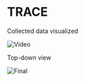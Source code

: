 # TRACE

Collected data visualized

![Video](https://github.com/hgupt3/TRACE/assets/112455192/627e8ca6-86c1-4409-938d-2b45e875bbfa)

Top-down view

![Final](https://github.com/hgupt3/TRACE/assets/112455192/916287fb-e507-40a1-8bb8-7ab9f3dafbc3)
